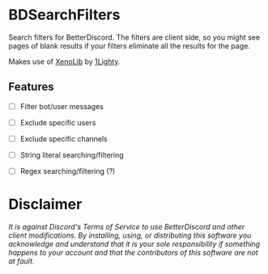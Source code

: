 # BDSearchFilters
Search filters for BetterDiscord. The filters are client side, so you might see pages of blank results if your filters eliminate all the results for the page.

Makes use of [XenoLib](https://github.com/1Lighty/BetterDiscordPlugins/blob/master/Plugins/1XenoLib.plugin.js) by [1Lighty](https://github.com/1Lighty).

## Features
- [ ] Filter bot/user messages
- [ ] Exclude specific users
- [ ] Exclude specific channels
- [ ] String literal searching/filtering
- [ ] Regex searching/filtering (?)


# Disclaimer
*It is against Discord's Terms of Service to use BetterDiscord and other client modifications. By installing, using, or distributing this software you acknowledge and understand that it is your sole responsibility if something happens to your account and that the contributors of this software are not at fault.*
